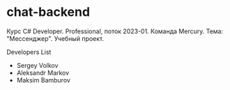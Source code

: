# chat-backend
Курс C# Developer. Professional, поток 2023-01. Команда Mercury. Тема: "Мессенджер". Учебный проект.

Developers List
* Sergey Volkov
* Aleksandr Markov
* Maksim Bamburov

